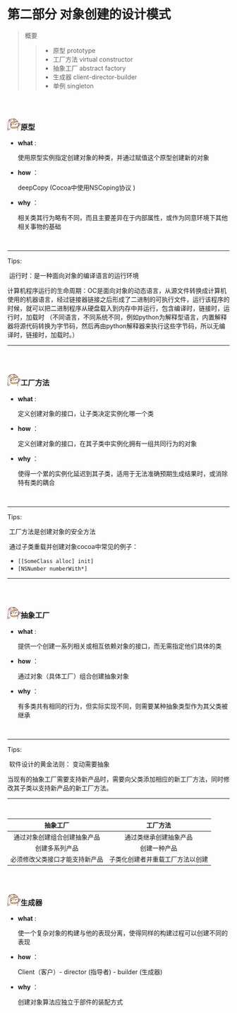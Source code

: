 <h1>第二部分 对象创建的设计模式</h1>

> 概要
>
> > - 原型 prototype
> > - 工厂方法 virtual constructor
> > - 抽象工厂 abstract factory
> > - 生成器 client-director-builder
> > - 单例 singleton

<br>

<br>

<img src="https://github.com/zhuxinyu/blog/blob/master/logo.jpg" width = "30" height = "30" div align=left /><h3>原型</h3>

- **what** : 

  使用原型实例指定创建对象的种类，并通过赋值这个原型创建新的对象

- **how** ：

  deepCopy (Cocoa中使用NSCoping协议 )

- **why** ：

  相关类其行为略有不同，而且主要差异在于内部属性，或作为同意环境下其他相关事物的基础

<br>

---

Tips: 

​	运行时：是一种面向对象的编译语言的运行环境

​	计算机程序运行的生命周期：OC是面向对象的动态语言，从源文件转换成计算机使用的机器语言，经过链接器链接之后形成了二进制的可执行文件，运行该程序的时候，就可以把二进制程序从硬盘载入到内存中并运行，包含编译时，链接时，运行时，加载时 （不同语言，不同系统不同，例如python为解释型语言，内置解释器将源代码转换为字节码，然后再由python解释器来执行这些字节码，所以无编译时，链接时，加载时。）

---

<br>

<br>

<img src="https://github.com/zhuxinyu/blog/blob/master/logo.jpg" width = "30" height = "30" div align=left /><h3>工厂方法</h3>

- **what** : 

  定义创建对象的接口，让子类决定实例化哪一个类

- **how** ：

  定义创建对象的接口，在其子类中实例化拥有一组共同行为的对象

- **why** ：

  使得一个累的实例化延迟到其子类，适用于无法准确预期生成结果时，或消除特有类的耦合

<br>

---

Tips:

​	工厂方法是创建对象的安全方法

​	通过子类重载并创建对象cocoa中常见的例子：

  - `[[SomeClass alloc] init]`
  - `[NSNumber numberWith*]`

---

<br>

<br>

<img src="https://github.com/zhuxinyu/blog/blob/master/logo.jpg" width = "30" height = "30" div align=left /><h3>抽象工厂</h3>

- **what** : 

  提供一个创建一系列相关或相互依赖对象的接口，而无需指定他们具体的类

- **how** ：

  通过对象（具体工厂）组合创建抽象对象

- **why** ：

  有多类共有相同的行为，但实际实现不同，则需要某种抽象类型作为其父类被继承

<br>

---

Tips:

​	软件设计的黄金法则： 变动需要抽象

​	当现有的抽象工厂需要支持新产品时，需要向父类添加相应的新工厂方法，同时修改其子类以支持新产品的新工厂方法。

---

<br>

|            抽象工厂            |             工厂方法             |
| :----------------------------: | :------------------------------: |
|  通过对象创建组合创建抽象产品  |      通过类继承创建抽象产品      |
|         创建多系列产品         |           创建一种产品           |
| 必须修改父类接口才能支持新产品 | 子类化创建者并重载工厂方法以创建 |

<br>

<br>

<img src="https://github.com/zhuxinyu/blog/blob/master/logo.jpg" width = "30" height = "30" div align=left /><h3>生成器</h3>

- **what** : 

  使一个复杂对象的构建与他的表现分离，使得同样的构建过程可以创建不同的表现

- **how** ：

  Client（客户）- director (指导者) - builder (生成器)

- **why** ：

  创建对象算法应独立于部件的装配方式


